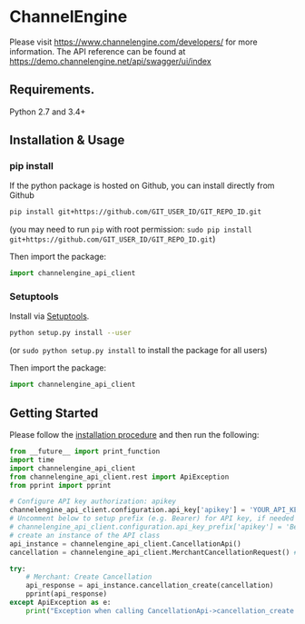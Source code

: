 # ChannelEngine
Please visit https://www.channelengine.com/developers/ for more information.
The API reference can be found at https://demo.channelengine.net/api/swagger/ui/index

## Requirements.

Python 2.7 and 3.4+

## Installation & Usage
### pip install

If the python package is hosted on Github, you can install directly from Github

```sh
pip install git+https://github.com/GIT_USER_ID/GIT_REPO_ID.git
```
(you may need to run `pip` with root permission: `sudo pip install git+https://github.com/GIT_USER_ID/GIT_REPO_ID.git`)

Then import the package:
```python
import channelengine_api_client 
```

### Setuptools

Install via [Setuptools](http://pypi.python.org/pypi/setuptools).

```sh
python setup.py install --user
```
(or `sudo python setup.py install` to install the package for all users)

Then import the package:
```python
import channelengine_api_client
```

## Getting Started

Please follow the [installation procedure](#installation--usage) and then run the following:

```python
from __future__ import print_function
import time
import channelengine_api_client
from channelengine_api_client.rest import ApiException
from pprint import pprint

# Configure API key authorization: apikey
channelengine_api_client.configuration.api_key['apikey'] = 'YOUR_API_KEY'
# Uncomment below to setup prefix (e.g. Bearer) for API key, if needed
# channelengine_api_client.configuration.api_key_prefix['apikey'] = 'Bearer'
# create an instance of the API class
api_instance = channelengine_api_client.CancellationApi()
cancellation = channelengine_api_client.MerchantCancellationRequest() # MerchantCancellationRequest | 

try:
    # Merchant: Create Cancellation
    api_response = api_instance.cancellation_create(cancellation)
    pprint(api_response)
except ApiException as e:
    print("Exception when calling CancellationApi->cancellation_create: %s\n" % e)

```
